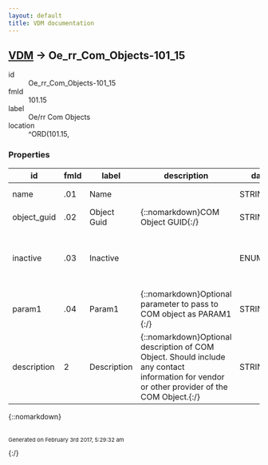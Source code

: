 ```yaml
---
layout: default
title: VDM documentation
---
```


## [VDM](TableOfContent.md) &#8594; Oe_rr_Com_Objects-101_15 

<dl>
<dt>id</dt><dd>Oe_rr_Com_Objects-101_15</dd>
<dt>fmId</dt><dd>101.15</dd>
<dt>label</dt><dd>Oe/rr Com Objects</dd>
<dt>location</dt><dd>^ORD(101.15,</dd>
</dl>

### Properties

| id | fmId | label | description | datatype | location | attributes | range | 
| --- | --- | --- | --- | --- | --- | --- | --- | 
| name | .01 | Name |  | STRING |  | REQUIRED, INDEXED |  | 
| object_guid | .02 | Object Guid | {::nomarkdown}COM Object GUID{:/} | STRING |  | REQUIRED |  | 
| inactive | .03 | Inactive |  | ENUMERATION |  |  | {::nomarkdown}<dl><dt>I</dt><dd>INACTIVE</dd></dl>{:/} | 
| param1 | .04 | Param1 | {::nomarkdown}Optional parameter to pass to COM object as PARAM1 {:/} | STRING |  |  |  | 
| description | 2 | Description | {::nomarkdown}Optional description of COM Object.  Should include any contact<br/>information for vendor or other provider of the COM Object.{:/} | STRING |  |  |  | 

{::nomarkdown} <br/><br/><p style="font-size: 11px">Generated on February 3rd 2017, 5:29:32 am</p>{:/}